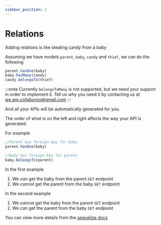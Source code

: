 ```yaml
---
sidebar_position: 2
---
```


# Relations

Adding relations is like stealing candy from a baby

Assuming we have models `parent`, `baby`, `candy` and `thief`, we can do the following

```ts
parent.hasOne(baby)
baby.hasMany(candy)
candy.belongsTo(thief)
```

:::note
Currently `belongsToMany` is not supported, but we need your support in order to implement it. Tell us why you need it by contacting us at we.are.collaboroo@gmail.com
:::

And all your APIs will be automatically generated for you.

The order of what is on the left and right affects the way your API is generated.

For example
```ts
//Parent has foreign key for baby
parent.hasOne(baby)

//Baby has foreign key for parent
baby.belongsTo(parent)
```

In the first example
1. We *can* get the baby from the parent `GET` endpoint
2. We *cannot* get the parent from the baby `GET` endpoint

In the second example
1. We *cannot* get the baby from the parent `GET` endpoint
2. We *can* get the parent from the baby `GET` endpoint

You can view more details from the [sequelize docs](https://sequelize.org/master/manual/assocs.html#:~:text=the%20order%20in%20which%20the%20association%20is%20defined%20is%20relevant.%20in%20other%20words%2C%20the%20order%20matters%2C%20for%20the%20four%20cases.%20in%20all%20examples%20above%2C%20a%20is%20called%20the%20source%20model%20and%20b%20is%20called%20the%20target%20model.%20this%20terminology%20is%20important.)




